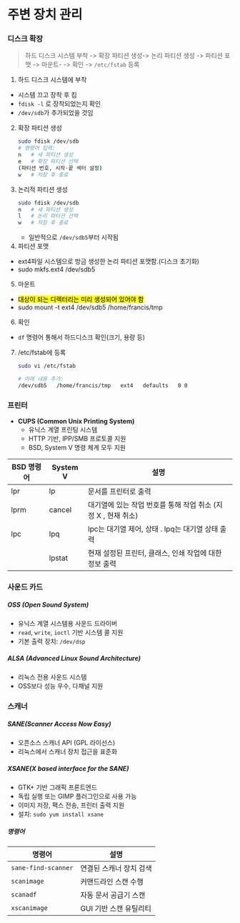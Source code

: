 # 주변 장치 관리

### 디스크 확장

> 하드 디스크 시스템 부착 -> 확장 파티션 생성-> 논리 파티션 생성 -> 파티션 포맷 -> 마운트- -> 확인 -> `/etc/fstab` 등록

1. 하드 디스크 시스템에 부착
  - 시스템 끄고 장착 후 킴
  - `fdisk -l` 로 장착되었는지 확인
  - `/dev/sdb`가 추가되었을 것임
2. 확장 파티션 생성
   ```bash
   sudo fdisk /dev/sdb
   # 명령어 입력:
   n   # 새 파티션 생성
   e   # 확장 파티션 선택
   (파티션 번호, 시작·끝 섹터 설정)
   w   # 저장 후 종료
   ```
3. 논리적 파티션 생성
   ```bash
   sudo fdisk /dev/sdb
   n   # 새 파티션 생성
   l   # 논리 파티션 선택
   w   # 저장 후 종료
   ```
   - 일반적으로 `/dev/sdb5`부터 시작됨
4. 파티션 포맷
  - ext4파일 시스템으로 방금 생성한 논리 파티션 포맷함.(디스크 초기화)
  - sudo mkfs.ext4 /dev/sdb5
5. 마운트
  - <mark> 대상이 되는 디렉터리는 미리 생성되어 있어야 함</mark>
  - sudo mount -t ext4 /dev/sdb5 /home/francis/tmp
6. 확인
  - `df` 명령어 통해서 하드디스크 확인(크기, 용량 등)
7. /etc/fstab에 등록
   ```bash
   sudo vi /etc/fstab

   # 아래 내용 추가:
   /dev/sdb5   /home/francis/tmp   ext4   defaults   0 0
   ```

### 프린터

- **CUPS (Common Unix Printing System)**
  - 유닉스 계열 프린팅 시스템
  - HTTP 기반, IPP/SMB 프로토콜 지원
  - BSD, System V 명령 체계 모두 지원

|BSD 명령어 | System V| 설명 |
|---|---|--|
|lpr|lp | 문서를 프린터로 출력 | 
|lprm|cancel | 대기열에 있는 작업 번호를 통해 작업 취소 (지정 X ,  현재 취소) |
|lpc |lpq|lpc는 대기열 제어, 상태 . lpq는 대기열 상태 출력 |
| | lpstat| 현재 설정된 프린터, 클래스, 인쇄 작업에 대한 정보 출력 |


### 사운드 카드

##### OSS (Open Sound System)
- 유닉스 계열 시스템용 사운드 드라이버
- `read`, `write`, `ioctl` 기반 시스템 콜 지원
- 기본 출력 장치: `/dev/dsp`

##### ALSA (Advanced Linux Sound Architecture)
- 리눅스 전용 사운드 시스템
- OSS보다 성능 우수, 다채널 지원


### 스캐너

##### SANE(Scanner Access Now Easy)
- 오픈소스 스캐너 API (GPL 라이선스)
- 리눅스에서 스캐너 장치 접근을 표준화
##### XSANE(X based interface for the SANE)
- GTK+ 기반 그래픽 프론트엔드
- 독립 실행 또는 GIMP 플러그인으로 사용 가능
- 이미지 저장, 팩스 전송, 프린터 출력 지원
- 설치: `sudo yum install xsane`

##### 명령어

| 명령어             | 설명                       |
|--------------------|----------------------------|
| `sane-find-scanner`| 연결된 스캐너 장치 검색     |
| `scanimage`        | 커맨드라인 스캔 수행        |
| `scanadf`          | 자동 문서 공급기 스캔       |
| `xscanimage`       | GUI 기반 스캔 유틸리티      |

